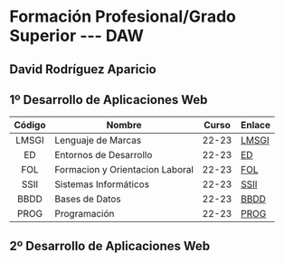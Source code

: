 # Formación Profesional/Grado Superior --- DAW

## David Rodríguez Aparicio

## 1º Desarrollo de Aplicaciones Web

|Código|Nombre|Curso|Enlace|
|:-------------------:|---|---|---|
|LMSGI|Lenguaje de Marcas|22-23|[LMSGI](https://github.com/davidCIFP01/LM)
|ED|Entornos de Desarrollo|22-23|[ED](https://github.com/davidCIFP01/EEDD)
|FOL|Formacion y Orientacion Laboral|22-23|[FOL](https://github.com/davidCIFP01/FOL)
|SSII|Sistemas Informáticos|22-23|[SSII](https://github.com/davidCIFP01/SSII)
|BBDD| Bases de Datos|22-23|[BBDD](https://github.com/davidCIFP01/BBDD)
|PROG|Programación|22-23|[PROG](https://github.com/davidCIFP01/PROG)



## 2º Desarrollo de Aplicaciones Web
